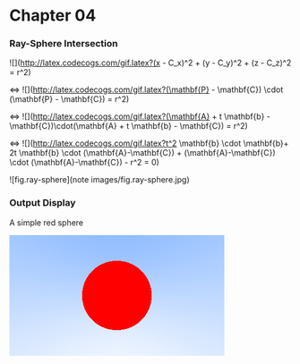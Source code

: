 # Chapter 04

### Ray-Sphere Intersection

![](http://latex.codecogs.com/gif.latex?(x - C_x)^2 + (y - C_y)^2 + (z - C_z)^2 = r^2) 

<=> ![](http://latex.codecogs.com/gif.latex?(\mathbf{P} - \mathbf{C}) \cdot (\mathbf{P} - \mathbf{C}) = r^2)

<=> ![](http://latex.codecogs.com/gif.latex?(\mathbf{A} + t \mathbf{b} - \mathbf{C})\cdot(\mathbf{A} + t \mathbf{b} - \mathbf{C}) = r^2)

<=> ![](http://latex.codecogs.com/gif.latex?t^2 \mathbf{b} \cdot \mathbf{b}+ 2t \mathbf{b} \cdot (\mathbf{A}-\mathbf{C}) + (\mathbf{A}-\mathbf{C}) \cdot (\mathbf{A}-\mathbf{C}) - r^2 = 0)

![fig.ray-sphere](note images/fig.ray-sphere.jpg)



### Output Display

A simple red sphere

![output](output.png)

